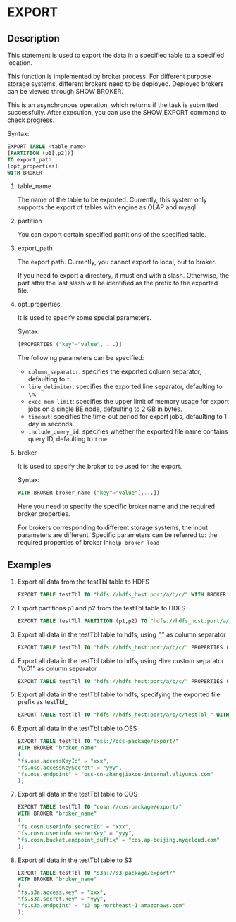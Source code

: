 # EXPORT

## Description

This statement is used to export the data in a specified table to a specified location.

This function is implemented by broker process. For different purpose storage systems, different brokers need to be deployed. Deployed brokers can be viewed through SHOW BROKER.

This is an asynchronous operation, which returns if the task is submitted successfully. After execution, you can use the SHOW EXPORT command to check progress.

Syntax:

```sql
EXPORT TABLE <table_name>
[PARTITION (p1[,p2])]
TO export_path
[opt_properties]
WITH BROKER
```

1. table_name

    The name of the table to be exported. Currently, this system only supports the export of tables with engine as OLAP and mysql.

2. partition

    You can export certain specified partitions of the specified table.

3. export_path

    The export path. Currently, you cannot export to local, but to broker.

    If you need to export a directory, it must end with a slash. Otherwise, the part after the last slash will be identified as the prefix to the exported file.

4. opt_properties

     It is used to specify some special parameters.

     Syntax:

    ```sql
    [PROPERTIES ("key"="value", ...)]
    ```

    The following parameters can be specified:

    - `column_separator`: specifies the exported column separator, defaulting to `t`.
    - `line_delimiter`: specifies the exported line separator, defaulting to `\n`.
    - `exec_mem_limit`: specifies the upper limit of memory usage for export jobs on a single BE node, defaulting to 2 GB in bytes.
    - `timeout`: specifies the time-out period for export jobs, defaulting to 1 day in seconds.
    - `include_query_id`: specifies whether the exported file name contains query ID, defaulting to `true`.

5. broker

     It is used to specify the broker to be used for the export.

     Syntax:

    ```sql
    WITH BROKER broker_name ("key"="value"[,...])
    ```

    Here you need to specify the specific broker name and the required broker properties.

    For brokers corresponding to different storage systems, the input parameters are different. Specific parameters can be referred to: the required properties of broker in`help broker load`

## Examples

1. Export all data from the testTbl table to HDFS

    ```sql
    EXPORT TABLE testTbl TO "hdfs://hdfs_host:port/a/b/c/" WITH BROKER "broker_name" ("username"="xxx", "password"="yyy");
    ```

2. Export partitions p1 and p2 from the testTbl table to HDFS

    ```sql
    EXPORT TABLE testTbl PARTITION (p1,p2) TO "hdfs://hdfs_host:port/a/b/c/" WITH BROKER "broker_name" ("username"="xxx", "password"="yyy");
    ```

3. Export all data in the testTbl table to hdfs, using "," as column separator

    ```sql
    EXPORT TABLE testTbl TO "hdfs://hdfs_host:port/a/b/c/" PROPERTIES ("column_separator"=",") WITH BROKER "broker_name" ("username"="xxx", "password"="yyy");
    ```

4. Export all data in the testTbl table to hdfs, using Hive custom separator "\x01" as column separator

    ```sql
    EXPORT TABLE testTbl TO "hdfs://hdfs_host:port/a/b/c/" PROPERTIES ("column_separator"="\\x01") WITH BROKER "broker_name";
    ```

5. Export all data in the testTbl table to hdfs, specifying the exported file prefix as testTbl_

    ```sql
    EXPORT TABLE testTbl TO "hdfs://hdfs_host:port/a/b/c/testTbl_" WITH BROKER "broker_name";
    ```

6. Export all data in the testTbl table to OSS

    ```sql
    EXPORT TABLE testTbl TO "oss://oss-package/export/"
    WITH BROKER "broker_name"
    (
    "fs.oss.accessKeyId" = "xxx",
    "fs.oss.accessKeySecret" = "yyy",
    "fs.oss.endpoint" = "oss-cn-zhangjiakou-internal.aliyuncs.com"
    );
    ```

7. Export all data in the testTbl table to COS

    ```sql
    EXPORT TABLE testTbl TO "cosn://cos-package/export/"
    WITH BROKER "broker_name"
    (
    "fs.cosn.userinfo.secretId" = "xxx",
    "fs.cosn.userinfo.secretKey" = "yyy",
    "fs.cosn.bucket.endpoint_suffix" = "cos.ap-beijing.myqcloud.com"
    );
    ```

8. Export all data in the testTbl table to S3

    ```sql
    EXPORT TABLE testTbl TO "s3a://s3-package/export/"
    WITH BROKER "broker_name"
    (
    "fs.s3a.access.key" = "xxx",
    "fs.s3a.secret.key" = "yyy",
    "fs.s3a.endpoint" = "s3-ap-northeast-1.amazonaws.com"
    );
    ```
